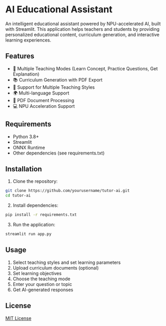 # AI Educational Assistant

An intelligent educational assistant powered by NPU-accelerated AI, built with Streamlit. This application helps teachers and students by providing personalized educational content, curriculum generation, and interactive learning experiences.

## Features

- 🎯 Multiple Teaching Modes (Learn Concept, Practice Questions, Get Explanation)
- 📚 Curriculum Generation with PDF Export
- 🎨 Support for Multiple Teaching Styles
- 🌍 Multi-language Support
- 📑 PDF Document Processing
- 💻 NPU Acceleration Support

## Requirements

- Python 3.8+
- Streamlit
- ONNX Runtime
- Other dependencies (see requirements.txt)

## Installation

1. Clone the repository:

```bash
git clone https://github.com/yourusername/tutor-ai.git
cd tutor-ai
```

2. Install dependencies:

```bash
pip install -r requirements.txt
```

3. Run the application:

```bash
streamlit run app.py
```

## Usage

1. Select teaching styles and set learning parameters
2. Upload curriculum documents (optional)
3. Set learning objectives
4. Choose the teaching mode
5. Enter your question or topic
6. Get AI-generated responses

## License

[MIT License](LICENSE)
